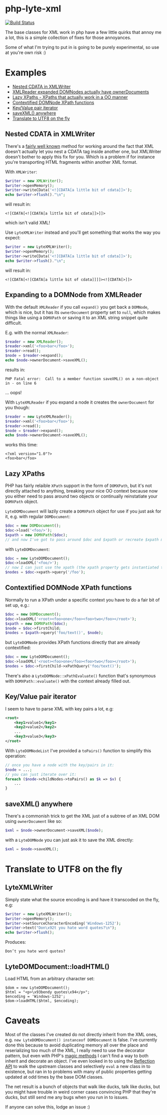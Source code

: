 # php-lyte-xml

[![Build Status](https://travis-ci.org/neerolyte/php-lyte-xml.png)](https://travis-ci.org/neerolyte/php-lyte-xml)

The base classes for XML work in php have a few little quirks that annoy me a lot, this is a simple collection of fixes for those annoyances.

Some of what I'm trying to put in is going to be purely experimental, so use at you're own risk :)

# Examples

 * [Nested CDATA in XMLWriter](#nested-cdata-in-xmlwriter)
 * [XMLReader expanded DOMNodes actually have ownerDocuments](#expanding-to-a-domnode-from-xmlreader)
 * [Lazy XPaths - XPaths that actually work in a OO manner](#lazy-xpaths)
 * [Contextified DOMNode XPath functions](#contextified-domnode-xpath-functions)
 * [Key/Value pair iterator](#keyvalue-pair-iterator)
 * [saveXML() anywhere](#savexml-anywhere)
 * [Translate to UTF8 on the fly](#translate-to-utf8-on-the-fly)

## Nested CDATA in XMLWriter

There's a [fairly well known](http://en.wikipedia.org/wiki/CDATA#Nesting) method for working around the fact that XML doesn't actually let you nest a CDATA tag inside another one, but XMLWriter doesn't bother to apply this fix for you. Which is a problem if for instance you're transporting HTML fragments within another XML format.

With `XMLWriter`:
```php
$writer = new XMLWriter();
$writer->openMemory();
$writer->writeCData('<![CDATA[a little bit of cdata]]>');
echo $writer->flush()."\n";
```
will result in:
```
<![CDATA[<![CDATA[a little bit of cdata]]>]]>
```
which isn't valid XML!

Use `LyteXMLWriter` instead and you'll get something that works the way you expect:
```php
$writer = new LyteXMLWriter();
$writer->openMemory();
$writer->writeCData('<![CDATA[a little bit of cdata]]>');
echo $writer->flush()."\n";
```

will result in:
```
<![CDATA[<![CDATA[a little bit of cdata]]]]><![CDATA[>]]>
```

## Expanding to a DOMNode from XMLReader

With the default `XMLReader` if you call `expand()` you get back a `DOMNode`, which is nice, but it has its `ownerDocument` property set to `null`, which makes things like using a `DOMXPath` or saving it to an XML string snippet quite difficult.

E.g. with the normal `XMLReader`:
```php
$reader = new XMLReader();
$reader->xml('<foo>bar</foo>');
$reader->read();
$node = $reader->expand();
echo $node->ownerDocument->saveXML();
```

results in:
```
PHP Fatal error:  Call to a member function saveXML() on a non-object in - on line 6
```

... oops!

With `LyteXMLReader` if you expand a node it creates the `ownerDocument` for you though:
```php
$reader = new LyteXMLReader();
$reader->xml('<foo>bar</foo>');
$reader->read();
$node = $reader->expand();
echo $node->ownerDocument->saveXML();
```

works this time:
```
<?xml version="1.0"?>
<foo>bar</foo>
```

## Lazy XPaths

PHP has fairly relaible `XPath` support in the form of `DOMXPath`, but it's not directly attached to anything, breaking your nice OO context because now you either need to pass around two objects or continually reinstatiate your `DOMXPath` object.

`LyteDOMDocument` will lazily create a `DOMXPath` object for use if you just ask for it, e.g. with regular `DOMDocument`:
```php
$doc = new DOMDocument();
$doc->load('<foo/>');
$xpath = new DOMXPath($doc);
// and now I've got to pass around $doc and $xpath or recreate $xpath many times
```

with `LyteDOMDocument`:
```php
$doc = new LyteDOMDocument();
$doc->loadXML('<foo/>');
// now I can just use the xpath (the xpath property gets instantiated to a LyteDOMXPath as it's requested)
$nodes = $doc->xpath->query('/foo');
```

## Contextified DOMNode XPath functions

Normally to run a XPath under a specific context you have to do a fair bit of set up, e.g.:
```php
$doc = new DOMDocument();
$doc->loadXML('<root><foo>one</foo><foo>two</foo></root>');
$xpath = new DOMXPath($doc);
$node = $doc->firstChild;
$nodes = $xpath->query('foo/text()', $node);
```

but `LyteDOMNode` provides XPath functions directly that are already contextified:
```php
$doc = new LyteDOMDocument();
$doc->loadXML('<root><foo>one</foo><foo>two</foo></root>');
$nodes = $doc->firstChild->xPathQuery('foo/text()');
```

There's also a `LyteDOMNode::xPathEvaluate()` function that's synonymous with `DOMXPath::evaluate()` with the context already filled out.

## Key/Value pair iterator

I seem to have to parse XML with key pairs a lot, e.g:
```xml
<root>
	<key1>value1</key1>
	<key2>value2</key2>
	...
	<key3>value3</key3>
</root>
```

With `LyteDOMNodeList` I've provided a `toPairs()` function to simplify this operation:
```php
// once you have a node with the key/pairs in it:
$node = ...;
// you can just iterate over it:
foreach ($node->childNodes->toPairs() as $k => $v) {
	...
}
```

## saveXML() anywhere

There's a commonish trick to get the XML just of a subtree of an XML DOM using `ownerDocument` like so:
```php
$xml = $node->ownerDocument->saveXML($node);
```

with a `LyteDOMNode` you can just ask it to save the XML directly:
```php
$xml = $node->saveXML();
```

# Translate to UTF8 on the fly

## LyteXMLWriter

Simply state what the source encoding is and have it transcoded on the fly, e.g:

```php
$writer = new LyteXMLWriter();
$writer->openMemory();
$writer->setSourceCharacterEncoding('Windows-1252');
$writer->text("Don\x92t you hate word quotes?\n");
echo $writer->flush();
```

Produces:

```
Don’t you hate word quotes?
```

## LyteDOMDocument::loadHTML()

Load HTML from an arbitrary character set:

```
$dom = new LyteDOMDocument();
$html = "<p>\x93bendy quotes\x94</p>";
$encoding = 'Windows-1252';
$dom->loadHTML($html, $encoding);
```

# Caveats

Most of the classes I've created do not directly inherit from the XML ones, e.g. `new LyteDOMDocument() instanceof DOMDocument` is false. I've currently done this because to avoid duplicating memory all over the place and reserializing too much of the XML, I really need to use the decorator pattern, but even with PHP's [magic methods](http://php.net/manual/en/language.oop5.magic.php) I can't find a way to both inherit and decorate an object. I've even looked in to using the [Reflection API](http://php.net/manual/en/book.reflection.php) to walk the upstream classes and selectively `eval` a new class in to existence, but ran in to problems with many of public properties getting updated at odd times by the base DOM classes.

The net result is a bunch of objects that walk like ducks, talk like ducks, but you might have trouble in weird corner cases convincing PHP that they're ducks, but still send me any bugs when you run in to issues.

If anyone can solve this, lodge an issue :)
